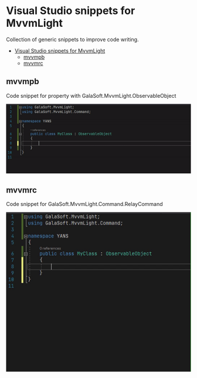 # Visual Studio snippets for MvvmLight

Collection of generic snippets to improve code writing.

- [Visual Studio snippets for MvvmLight](#visual-studio-snippets-for-mvvmlight)
  - [mvvmpb](#mvvmpb)
  - [mvvmrc](#mvvmrc)

## mvvmpb

Code snippet for property with GalaSoft.MvvmLight.ObservableObject

![mvvmpb](./assets/mvvmpb.gif)

## mvvmrc

Code snippet for GalaSoft.MvvmLight.Command.RelayCommand

![mvvmpb](./assets/mvvmrc.gif)
